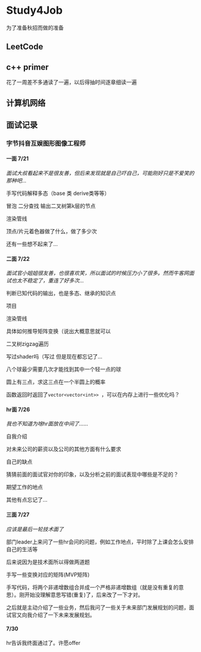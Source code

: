 # Study4Job
为了准备秋招而做的准备
## LeetCode



## c++ primer

花了一周差不多通读了一遍，以后得抽时间逐章细读一遍



## 计算机网络



## 面试记录

### 字节抖音互娱图形图像工程师

#### 一面 7/21

*面试大叔看起来不是很友善，但后来发现就是自己吓自己，可能刚好只是不爱笑的那种吧…*

手写代码解释多态（base 类 derive类等等）

冒泡 二分查找 输出二叉树第k层的节点

渲染管线

顶点/片元着色器做了什么，做了多少次

还有一些想不起来了…

#### 二面 7/22

*面试官小姐姐很友善，也很喜欢笑，所以面试的时候压力小了很多。然而牛客网面试也太不稳定了，重连了好多次…*

判断已知代码的输出，也是多态、继承的知识点

项目

渲染管线

具体如何推导矩阵变换（说出大概意思就可以

二叉树zigzag遍历

写过shader吗（写过 但是现在都忘记了…

八个球最少需要几次才能找到其中一个轻一点的球

圆上有三点，求这三点在一个半圆上的概率

函数返回时返回了`vector<vector<int>> `，可以在内存上进行一些优化吗？

#### hr面 7/26

*我也不知道为啥hr面放在中间了……*

自我介绍

对未来公司的薪资以及公司的其他方面有什么要求

自己的缺点

猜猜前面的面试官对你的印象，以及分析之前的面试表现中哪些是不足的？

期望工作的地点

其他有点忘记了…

#### 三面 7/27

*应该是最后一轮技术面了*

部门leader上来问了一些hr会问的问题，例如工作地点，平时除了上课会怎么安排自己的生活等

后来说因为是技术面所以得做两道题

手写一些变换对应的矩阵(MVP矩阵)

手写代码，将两个非递增数组合并成一个严格非递增数组（就是没有重复的意思）。刚开始没理解意思写错(重复)了，后来改了一下才对。

之后就是主动介绍了一些业务，然后我问了一些关于未来部门发展规划的问题，面试官又向我介绍了一下未来发展规划。

#### 7/30 

hr告诉我终面通过了。许愿offer











